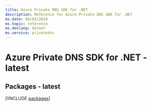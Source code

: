 ```yaml
---
title: Azure Private DNS SDK for .NET
description: Reference for Azure Private DNS SDK for .NET
ms.date: 04/03/2024
ms.topic: reference
ms.devlang: dotnet
ms.service: privatedns
---
```

# Azure Private DNS SDK for .NET - latest
## Packages - latest
[!INCLUDE [packages](private-dns-index.md)]